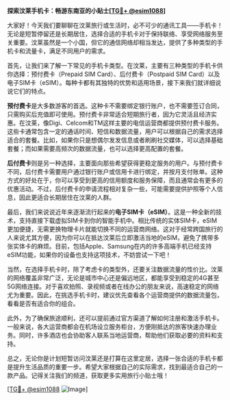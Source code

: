 **探索汶莱手机卡：畅游东南亚的小贴士[[TG💪+ @esim1088](https://t.me/s/esim1088)]**

大家好！今天我们要聊聊在汶莱旅行或生活时，必不可少的通讯工具——手机卡！无论是短暂停留还是长期居住，选择合适的手机卡对于保持联络、享受网络服务至关重要。汶莱虽然是一个小国，但它的通信网络却相当发达，提供了多种类型的手机卡和流量卡，满足不同用户的需求。

首先，让我们来了解一下常见的手机卡类型。在汶莱，主要有三种类型的手机卡供你选择：预付费卡（Prepaid SIM Card）、后付费卡（Postpaid SIM Card）以及电子SIM卡（eSIM）。每种卡都有其独特的优势和适用场景，接下来我们就详细说说它们的特点。

**预付费卡**是大多数游客的首选。这种卡不需要绑定银行账户，也不需要签订合同，只需购买后充值即可使用。预付费卡非常适合短期旅行者，因为它灵活且经济实惠。在汶莱，像Digi、Celcom和TM这样主要的电信运营商都提供预付费卡服务。这些卡通常包含一定的通话时间、短信和数据流量，用户可以根据自己的需求选择适合的套餐。比如，如果你只是想偶尔发发信息或者刷刷社交媒体，可以选择基础套餐；而如果需要高频次的数据流量，也可以选择更高配置的套餐。

**后付费卡**则是另一种选择，主要面向那些希望获得更稳定服务的用户。与预付费卡不同，后付费卡需要用户通过银行账户或信用卡进行绑定，并按月支付账单。这种方式的好处在于，你可以享受到更高的信用额度和服务保障，而且通常会有更多的优惠活动。不过，后付费卡的申请流程相对复杂一些，可能需要提供护照等个人信息，因此更适合长期居住在汶莱的人群。

最后，我们来说说近年来逐渐流行起来的**电子SIM卡（eSIM）**。这是一种全新的技术，支持直接下载虚拟SIM卡到你的智能手机中。相比传统的实体SIM卡，eSIM更加便捷，无需更换物理卡片就能切换不同的运营商网络。这对于经常跨国旅行的人来说尤其方便，因为你可以在抵达汶莱后立即激活当地的eSIM，避免了携带多张实体卡的麻烦。目前，包括Apple、Samsung在内的许多高端手机已经支持eSIM功能，如果你的设备也支持这项技术，不妨尝试一下吧！

当然，在选择手机卡时，除了考虑卡的类型外，还要关注数据流量的性价比。汶莱的网络覆盖非常广泛，无论是城市中心还是偏远地区，都能享受到稳定的4G甚至5G网络连接。对于喜欢拍照、录视频或者在线办公的朋友来说，高速稳定的网络尤为重要。因此，在挑选手机卡时，建议优先查看各个运营商提供的数据流量包，看看是否有适合你的组合。

此外，为了确保旅途顺利，还可以提前通过官方渠道了解如何注册和激活手机卡。一般来说，各大运营商都会在机场设立服务柜台，方便刚抵达的旅客快速办理业务。同时，许多酒店也会协助客人联系当地运营商，帮助他们获取必要的资料和支持。

总之，无论你是计划短暂访问汶莱还是打算在这里定居，选择一张合适的手机卡都是提升生活品质的重要一步。希望大家根据自己的实际需求，找到最适合自己的一款产品。记得关注我们的频道，获取更多实用旅行小贴士哦！

[[TG💪+ @esim1088](https://t.me/s/esim1088) ![Image](https://i.postimg.cc/4NQfJmqS/Snipaste-2025-05-13-00-14-12.png)]